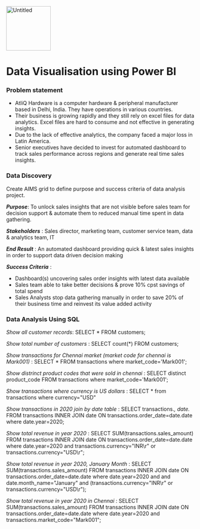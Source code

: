 <img width="119" alt="Untitled" src="https://user-images.githubusercontent.com/105427308/188606715-5a74c902-93d6-43bc-9e1e-8ca8ee6f079c.png">

# Data Visualisation using Power BI


### Problem statement <br>
* AtliQ Hardware is a  computer hardware & peripheral manufacturer based in Delhi, India. They have operations in various countries. 
* Their business is growing rapidly and they still rely on excel files for data analytics. Excel files are hard to consume and not effective in generating insights. 
* Due to the lack of effective analytics, the company faced a major loss in Latin America.
* Senior executives have decided to invest for automated dashboard to track sales performance across regions and generate real time sales insights. 

### Data Discovery <br>
Create AIMS grid to define purpose and success criteria of data analysis project. 

***Purpose***: To unlock sales insights that are not visible before sales team for decision support & automate them to reduced manual time spent in data gathering. 

***Stakeholders*** : Sales director, marketing team, customer service team, data & analytics team, IT

***End Result*** : An automated dashboard providing quick & latest sales insights in order to support data driven decision making

***Success Criteria*** : 
* Dashboard(s) uncovering sales order insights with latest data available 
* Sales team able to take better decisions & prove 10% cpst savings of total spend
* Sales Analysts stop data gathering manually in order to save 20% of their business time and reinvest its value added activity 

### Data Analysis Using SQL
*Show all customer records*: SELECT * FROM customers;

*Show total number of customers* : SELECT count(*) FROM customers;

*Show transactions for Chennai market (market code for chennai is Mark001)* : SELECT * FROM transactions where market_code='Mark001';

*Show distrinct product codes that were sold in chennai* : SELECT distinct product_code FROM transactions where market_code='Mark001';

*Show transactions where currency is US dollars* : SELECT * from transactions where currency="USD"

*Show transactions in 2020 join by date table* : SELECT transactions.*, date.* FROM transactions INNER JOIN date ON transactions.order_date=date.date where date.year=2020;

*Show total revenue in year 2020* : SELECT SUM(transactions.sales_amount) FROM transactions INNER JOIN date ON transactions.order_date=date.date where date.year=2020 and transactions.currency="INR\r" or transactions.currency="USD\r";

*Show total revenue in year 2020, January Month* : SELECT SUM(transactions.sales_amount) FROM transactions INNER JOIN date ON transactions.order_date=date.date where date.year=2020 and and date.month_name="January" and (transactions.currency="INR\r" or transactions.currency="USD\r");

*Show total revenue in year 2020 in Chennai* : SELECT SUM(transactions.sales_amount) FROM transactions INNER JOIN date ON transactions.order_date=date.date where date.year=2020 and transactions.market_code="Mark001";

